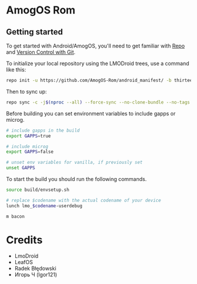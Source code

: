 AmogOS Rom
===========

Getting started
---------------

To get started with Android/AmogOS, you'll need to get
familiar with [Repo](https://source.android.com/source/using-repo.html) and [Version Control with Git](https://source.android.com/source/version-control.html).

To initialize your local repository using the LMODroid trees, use a command like this:
```bash
repo init -u https://github.com/AmogOS-Rom/android_manifest/ -b thirteen --git-lfs
```

Then to sync up:
```bash
repo sync -c -j$(nproc --all) --force-sync --no-clone-bundle --no-tags
```

Before building you can set environment variables to include gapps or microg.
```bash
# include gapps in the build
export GAPPS=true

# include microg
export GAPPS=false

# unset env variables for vanilla, if previously set
unset GAPPS
```

To start the build you should run the following commands.
```bash
source build/envsetup.sh

# replace $codename with the actual codename of your device
lunch lmo_$codename-userdebug

m bacon
```

Credits
===========

- LmoDroid
- LeafOS
- Radek Błędowski
- Игорь Ч (Igor121)
